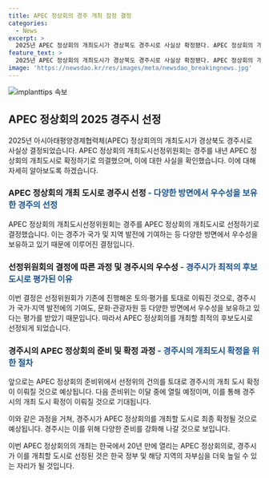 ```yaml
---
title: APEC 정상회의 경주 개최 잠정 결정
categories:
  - News
excerpt: >
  2025년 APEC 정상회의 개최도시가 경상북도 경주시로 사실상 확정됐다. APEC 정상회의 개최도시선정위는 경주를 내년 APEC 정상회의 개최도시로 건의하기로 의결했고, 앞으로 개최 도시는 준비위에서 확정할 예정이다. 경주는 다수결에 의해 우수성을 인정받았으며, 준비위는 이달 중에 열릴 예정이다. 선정위는 인천과 제주도에서의 분산 개최도 검토하고 있으며, 한국은 내년 연중 200회 이상의 APEC 회의를 개최할 예정이다.
feature_text: >
  2025년 APEC 정상회의 개최도시가 경상북도 경주시로 사실상 확정됐다. APEC 정상회의 개최도시선정위는 경주를 내년 APEC 정상회의 개최도시로 건의하기로 의결했고, 앞으로 개최 도시는 준비위에서 확정할 예정이다. 경주는 다수결에 의해 우수성을 인정받았으며, 준비위는 이달 중에 열릴 예정이다. 선정위는 인천과 제주도에서의 분산 개최도 검토하고 있으며, 한국은 내년 연중 200회 이상의 APEC 회의를 개최할 예정이다.
image: 'https://newsdao.kr/res/images/meta/newsdao_breakingnews.jpg'
---
```


<p><img src="https://newsdao.kr/res/images/meta/newsdao_breakingnews.jpg" alt="implanttips 속보" /></p>

<h2>APEC 정상회의 2025 경주시 선정</h2>

<p>2025년 아시아태평양경제협력체(APEC) 정상회의의 개최도시가 경상북도 경주시로 사실상 결정되었습니다. APEC 정상회의 개최도시선정위원회는 경주를 내년 APEC 정상회의 개최도시로 확정하기로 의결했으며, 이에 대한 사실을 확인했습니다. 이에 대해 자세히 알아보도록 하겠습니다.</p>

<h3>APEC 정상회의 개최 도시로 경주시 선정 <span style="color: #1a5490;">- 다양한 방면에서 우수성을 보유한 경주의 선정</span></h3>

<p>APEC 정상회의 개최도시선정위원회는 경주를 APEC 정상회의 개최도시로 선정하기로 결정했습니다. 이는 경주가 국가 및 지역 발전에 기여하는 등 다양한 방면에서 우수성을 보유하고 있기 때문에 이루어진 결정입니다.</p>

<h3>선정위원회의 결정에 따른 과정 및 경주시의 우수성 <span style="color: #1a5490;">- 경주시가 최적의 후보도시로 평가된 이유</span></h3>

<p>이번 결정은 선정위원회가 기존에 진행해온 토의·평가를 토대로 이뤄진 것으로, 경주시가 국가·지역 발전에의 기여도, 문화·관광자원 등 다양한 방면에서 우수성을 보유하고 있다는 평가를 받았기 때문입니다. 따라서 APEC 정상회의를 개최할 최적의 후보도시로 선정되게 되었습니다.</p>

<h3>경주시의 APEC 정상회의 준비 및 확정 과정 <span style="color: #1a5490;">- 경주시의 개최도시 확정을 위한 절차</span></h3>

<p>앞으로는 APEC 정상회의 준비위에서 선정위의 건의를 토대로 경주시의 개최 도시 확정이 이뤄질 것으로 예상됩니다. 다음 준비위는 이달 중에 열릴 예정이며, 이를 통해 경주시의 개최 도시 확정이 이뤄질 것으로 기대됩니다.</p>

<p>이와 같은 과정을 거쳐, 경주시가 APEC 정상회의를 개최할 도시로 최종 확정될 것으로 예상됩니다. 경주시는 이를 위해 다양한 준비를 강화해 나갈 것으로 보입니다.</p>

<p>이번 APEC 정상회의의 개최는 한국에서 20년 만에 열리는 APEC 정상회의로, 경주시가 이를 개최할 도시로 선정된 것은 한국 정부 및 해당 지역의 자부심을 더욱 높일 수 있는 자리가 될 것입니다.</p>

